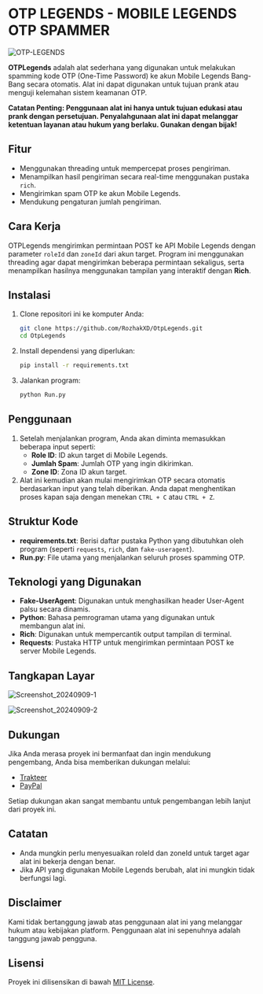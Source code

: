 # OTP LEGENDS - MOBILE LEGENDS OTP SPAMMER
![OTP-LEGENDS](https://github.com/user-attachments/assets/d6bac68e-7fe6-4eb3-81f7-611a43ce2e34)

**OTPLegends** adalah alat sederhana yang digunakan untuk melakukan spamming kode OTP (One-Time Password) ke akun Mobile Legends Bang-Bang secara otomatis. Alat ini dapat digunakan untuk tujuan prank atau menguji kelemahan sistem keamanan OTP.

**Catatan Penting: Penggunaan alat ini hanya untuk tujuan edukasi atau prank dengan persetujuan. Penyalahgunaan alat ini dapat melanggar ketentuan layanan atau hukum yang berlaku. Gunakan dengan bijak!**

## Fitur
- Menggunakan threading untuk mempercepat proses pengiriman.
- Menampilkan hasil pengiriman secara real-time menggunakan pustaka `rich`.
- Mengirimkan spam OTP ke akun Mobile Legends.
- Mendukung pengaturan jumlah pengiriman.

## Cara Kerja
OTPLegends mengirimkan permintaan POST ke API Mobile Legends dengan parameter `roleId` dan `zoneId` dari akun target. Program ini menggunakan threading agar dapat mengirimkan beberapa permintaan sekaligus, serta menampilkan hasilnya menggunakan tampilan yang interaktif dengan **Rich**.

## Instalasi
1. Clone repositori ini ke komputer Anda:
    ```bash
    git clone https://github.com/RozhakXD/OtpLegends.git
    cd OtpLegends
    ```
2. Install dependensi yang diperlukan:
    ```bash
    pip install -r requirements.txt
    ```
3. Jalankan program:
    ```bash
    python Run.py
    ```

## Penggunaan
1. Setelah menjalankan program, Anda akan diminta memasukkan beberapa input seperti:
    - **Role ID**: ID akun target di Mobile Legends.
    - **Jumlah Spam**: Jumlah OTP yang ingin dikirimkan.
    - **Zone ID**: Zona ID akun target.
3. Alat ini kemudian akan mulai mengirimkan OTP secara otomatis berdasarkan input yang telah diberikan. Anda dapat menghentikan proses kapan saja dengan menekan `CTRL + C` atau `CTRL + Z`.

## Struktur Kode
- **requirements.txt**: Berisi daftar pustaka Python yang dibutuhkan oleh program (seperti `requests`, `rich`, dan `fake-useragent`).
- **Run.py**: File utama yang menjalankan seluruh proses spamming OTP.

## Teknologi yang Digunakan
- **Fake-UserAgent**: Digunakan untuk menghasilkan header User-Agent palsu secara dinamis.
- **Python**: Bahasa pemrograman utama yang digunakan untuk membangun alat ini.
- **Rich**: Digunakan untuk mempercantik output tampilan di terminal.
- **Requests**: Pustaka HTTP untuk mengirimkan permintaan POST ke server Mobile Legends.

## Tangkapan Layar
![Screenshot_20240909-1](https://github.com/user-attachments/assets/2447bc96-2eee-4a42-8b13-1963b1a9c673)

![Screenshot_20240909-2](https://github.com/user-attachments/assets/4d32ef26-27fd-4341-8068-4ce6daf88ed0)

## Dukungan
Jika Anda merasa proyek ini bermanfaat dan ingin mendukung pengembang, Anda bisa memberikan dukungan melalui:

- [Trakteer](https://trakteer.id/rozhak_official/tip)
- [PayPal](https://paypal.me/rozhak9)

Setiap dukungan akan sangat membantu untuk pengembangan lebih lanjut dari proyek ini.

## Catatan
- Anda mungkin perlu menyesuaikan roleId dan zoneId untuk target agar alat ini bekerja dengan benar.
- Jika API yang digunakan Mobile Legends berubah, alat ini mungkin tidak berfungsi lagi.

## Disclaimer
Kami tidak bertanggung jawab atas penggunaan alat ini yang melanggar hukum atau kebijakan platform. Penggunaan alat ini sepenuhnya adalah tanggung jawab pengguna.

## Lisensi
Proyek ini dilisensikan di bawah [MIT License](https://github.com/RozhakXD/OtpLegends?tab=MIT-1-ov-file).
